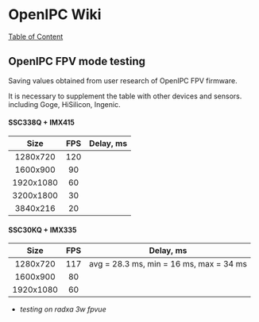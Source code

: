 # OpenIPC Wiki
[Table of Content](../README.md)

OpenIPC FPV mode testing
------------------------

Saving values obtained from user research of OpenIPC FPV firmware.

It is necessary to supplement the table with other devices and sensors. including Goge, HiSilicon, Ingenic.


#### SSC338Q + IMX415

| Size      | FPS | Delay, ms |
|:---------:|:---:|:---------:|
| 1280x720  | 120 |           |
| 1600x900  | 90  |           |
| 1920x1080 | 60  |           |
| 3200x1800 | 30  |           |
| 3840x216  | 20  |           |


#### SSC30KQ + IMX335

| Size      | FPS | Delay, ms                               |
|:---------:|:---:|:---------------------------------------:|
| 1280x720  | 117 | avg = 28.3 ms, min = 16 ms, max = 34 ms |
| 1600x900  | 80  |           |
| 1920x1080 | 60  |           |

* _testing on radxa 3w fpvue_
